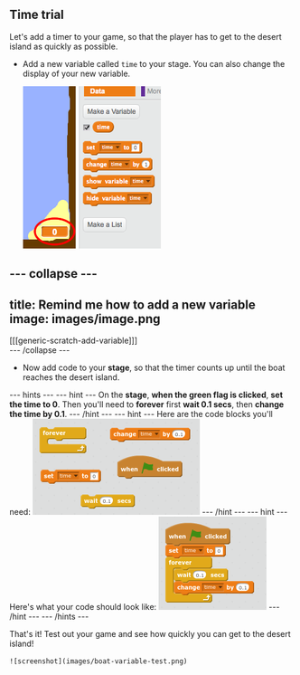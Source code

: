 ## Time trial

Let's add a timer to your game, so that the player has to get to the desert island as quickly as possible.

+ Add a new variable called `time` to your stage. You can also change the display of your new variable.

	![screenshot](images/boat-variable.png)

--- collapse ---
---
title: Remind me how to add a new variable
image: images/image.png
---
[[[generic-scratch-add-variable]]]	
--- /collapse ---


+ Now add code to your __stage__, so that the timer counts up until the boat reaches the desert island.

--- hints ---
--- hint ---
On the __stage__, __when the green flag is clicked__, __set the time to 0__. Then you'll need to __forever__ first __wait 0.1 secs__, then __change the time by 0.1__. 
--- /hint ---
--- hint ---
Here are the code blocks you'll need:
![screenshot](images/boat-time-blocks.png)
--- /hint ---
--- hint ---
Here's what your code should look like:
![screenshot](images/boat-time-code.png)
--- /hint ---
--- /hints ---

That's it! Test out your game and see how quickly you can get to the desert island!

	![screenshot](images/boat-variable-test.png)
	

